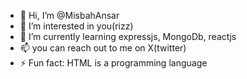 - 👋 Hi, I’m @MisbahAnsar
- 👀 I’m interested in you(rizz)
- 🌱 I’m currently learning expressjs, MongoDb, reactjs 
- 📫 you can reach out to me on X(twitter)
- ⚡ Fun fact: HTML is a programming language 

